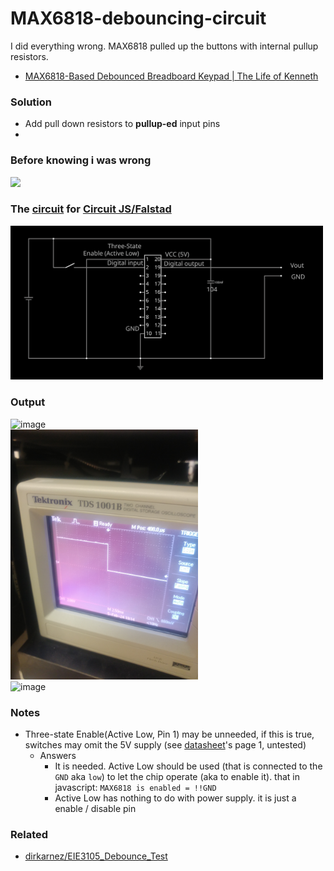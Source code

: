 MAX6818-debouncing-circuit
==========================
I did everything wrong. MAX6818 pulled up the buttons with internal pullup resistors.
- [MAX6818-Based Debounced Breadboard Keypad | The Life of Kenneth](https://blog.thelifeofkenneth.com/2011/09/max6818-based-debounced-breadboard.html)

### Solution
- Add pull down resistors to **pullup-ed** input pins
- 
  




### Before knowing i was wrong
<img src="20240205_173454_HDR.jpg" width="300" height="auto">

### The [circuit](circuit-20240205-1915.circuitjs.txt) for [Circuit JS/Falstad](https://www.falstad.com/circuit/circuitjs.html)
<img src="circuit-20240205-1915.svg" width="500" height="auto">

### Output
<img src="20240205_173513_HDR.jpg" alt="image" width="300" height="auto"><br>
<img src="20240205_173526_HDR.jpg" alt="image" width="300" height="auto"><br>
<img src="20240205_173610_HDR.jpg" alt="image" width="300" height="auto">

### Notes
- Three-state Enable(Active Low, Pin 1) may be unneeded, if this is true, switches may omit the 5V supply (see [datasheet](max6816-max6818.pdf)'s page 1, untested)
  - Answers
    - It is needed. Active Low should be used (that is connected to the `GND` aka `low`) to let the chip operate (aka to enable it). that in javascript: `MAX6818 is enabled = !!GND`
    - Active Low has nothing to do with power supply. it is just a enable / disable pin

### Related
- [dirkarnez/EIE3105_Debounce_Test](https://github.com/dirkarnez/EIE3105_Debounce_Test)
